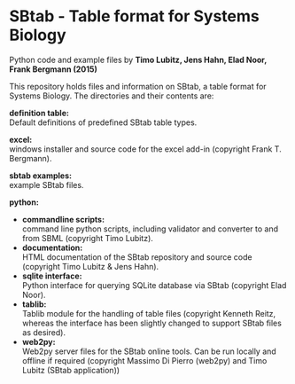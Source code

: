 SBtab - Table format for Systems Biology
========================================
Python code and example files by
<b>Timo Lubitz, Jens Hahn, Elad Noor, Frank Bergmann (2015)</b>

This repository holds files and information on SBtab, a table format for
Systems Biology. The directories and their contents are:

<b>definition table:</b><br>
Default definitions of predefined SBtab table types.

<b>excel:</b><br>
windows installer and source code for the excel add-in (copyright Frank T. Bergmann).

<b>sbtab examples:</b><br>
example SBtab files.

<b>python:</b>
<ul>
<li><b>commandline scripts:</b><br>
command line python scripts, including validator and converter to and from SBML (copyright Timo Lubitz).</li>

<li><b>documentation:</b><br>
HTML documentation of the SBtab repository and source code (copyright Timo Lubitz & Jens Hahn).</li>

<li><b>sqlite interface:</b><br>
Python interface for querying SQLite database via SBtab (copyright Elad Noor).</li>

<li><b>tablib:</b><br>
Tablib module for the handling of table files (copyright Kenneth Reitz, whereas the interface has been slightly changed to support SBtab files as desired).</li>

<li><b>web2py:</b><br>
Web2py server files for the SBtab online tools. Can be run locally and offline if required (copyright Massimo Di Pierro (web2py) and Timo Lubitz (SBtab application))</li>
</ul>
